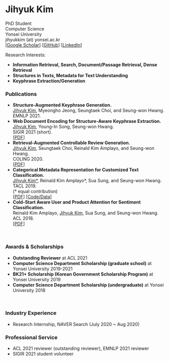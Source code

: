 
<!-- <!DOCTYPE html> -->
<html lang="en">
<head>
  <meta charset="utf-8">
  <meta http-equiv="X-UA-Compatible" content="IE=edge,chrome=1">
  <meta name="viewport" content="width=device-width, initial-scale=1">

  <title>Jihyuk Kim</title>
  <meta name="description" content="Jihyuk Kim's homepage">

  <script src="https://code.jquery.com/jquery-3.3.1.slim.min.js" integrity="sha384-q8i/X+965DzO0rT7abK41JStQIAqVgRVzpbzo5smXKp4YfRvH+8abtTE1Pi6jizo" crossorigin="anonymous"></script>
  <script src="https://cdnjs.cloudflare.com/ajax/libs/popper.js/1.14.7/umd/popper.min.js" integrity="sha384-UO2eT0CpHqdSJQ6hJty5KVphtPhzWj9WO1clHTMGa3JDZwrnQq4sF86dIHNDz0W1" crossorigin="anonymous"></script>
  <script src="https://stackpath.bootstrapcdn.com/bootstrap/4.3.1/js/bootstrap.min.js" integrity="sha384-JjSmVgyd0p3pXB1rRibZUAYoIIy6OrQ6VrjIEaFf/nJGzIxFDsf4x0xIM+B07jRM" crossorigin="anonymous"></script>

  <link href="./css/github-light.css" rel="stylesheet">
  <link href="./css/style.css" rel="stylesheet">
</head>
<body>

  <div id="header-content" class="content">
  <h1>Jihyuk Kim</h1>

  <!-- <div id="photo">
      <img src="./assets/picture.jpeg">
  </div> -->

  <div id="main">
  <p>
      PhD Student<br />
      Computer Science <br />
      Yonsei University<br />
      jihyukkim (at) yonsei.ac.kr <br />
      <!-- [<a href="./assets/cv.pdf">CV</a>]  -->
      [<a href="https://scholar.google.co.kr/citations?user=ja3HrV0AAAAJ&hl=ko&oi=ao">Google Scholar</a>] 
      [<a href="https://github.com/jihyukkim-nlp">GitHub</a>] 
      [<a href="https://kr.linkedin.com/in/jihyuk-kim-576090180?trk=public_profile_samename-profile">LinkedIn</a>]
      <!-- [<a href="https://twitter.com/hist8233">Twitter</a>]  -->
  </p>

  <p>
    Research Interests: 
  </p>
      <ul>
          <li><b>Information Retrieval, Search, Document/Passage Retrieval, Dense Retrieval</b></li>
          <li><b>Structures in Texts, Metadata for Text Understanding</b></li>
          <li><b>Keyphrase Extraction/Generation</b></li>
      </ul>
  </div>
  </div>

  <div class="content">
    <!-- <h3>News</h3>
    <ul>
      <li><b>Apr 2021</b>: Paper on label-context augmentation for dialogue got accepted in <a href="https://signalprocessingsociety.org/publications-resources/ieeeacm-transactions-audio-speech-and-language-processing">TASLP 2021</a>.</li>
    </ul>
    <br> -->

  <h3>Publications</h3>

  <ul class="sparse-list">
    <li>
      <b>Structure-Augmented Keyphrase Generation.</b> <br/>
      <u>Jihyuk Kim</u>, Myeongho Jeong, Seungtaek Choi, and Seung-won Hwang. <br/>
      EMNLP 2021. <br/>
      <!--[<a href="#">PDF</a>]-->
      <!--[<a href="#" class="link-in-list">Code/Data</a>]-->
    </li>
    <li>
      <b>Web Document Encoding for Structure-Aware Keyphrase Extraction.</b> <br/>
      <u>Jihyuk Kim</u>, Young-In Song, Seung-won Hwang. <br/>
      SIGIR 2021 (short). <br/>
      [<a href="https://dl.acm.org/doi/10.1145/3404835.3463067">PDF</a>]
      <!--[<a href="#" class="link-in-list">Code/Data</a>]-->
    </li>
    <li>
      <b>Retrieval-Augmented Controllable Review Generation.</b> <br/>
      <u>Jihyuk Kim</u>, Seungtaek Choi, Reinald Kim Amplayo, and Seung-won Hwang. <br/>
      COLING 2020.<br/>
      [<a href="https://www.aclweb.org/anthology/2020.coling-main.207.pdf">PDF</a>]
      <!--[<a href="#" class="link-in-list">Code/Data</a>]-->
    </li>
    <li>
      <b>Categorical Metadata Representation for Customized Text Classification.</b> <br/>
      <u>Jihyuk Kim*</u>, Reinald Kim Amplayo*, Sua Sung, and Seung-won Hwang. <br/>
      TACL 2019.<br/>
      (* equal contribution)<br/>
      [<a href="https://aclanthology.org/Q19-1013.pdf">PDF</a>]
      [<a href="https://github.com/jihyukkim-nlp/BasisCustomize" class="link-in-list">Code/Data</a>]
    </li>
    <li>
      <b>Cold-Start Aware User and Product Attention for Sentiment Classification.</b> <br/>
      Reinald Kim Amplayo, <u>Jihyuk Kim</u>, Sua Sung, and Seung-won Hwang. <br/>
      ACL 2018.<br />
      [<a href="https://aclanthology.org/P18-1236.pdf" class="link-in-list">PDF</a>]
    </li>
  </ul>
  <br>

  <h3>Awards & Scholarships</h3>
  <ul>
    <li><b>Outstanding Reviewer</b> at ACL 2021</li>
    <li><b>Computer Science Department Scholarship (graduate school)</b> at Yonsei University 2019-2021</li>
    <li><b>BK21+ Scholarship (Korean Government Scholarship Program)</b> at Yonsei University 2019</li>
    <li><b>Computer Science Department Scholarship (undergraduate)</b> at Yonsei University 2018</li>
  </ul>
  <br>

  <h3>Industry Experience</h3>
  <ul>
    <li>Research Internship, NAVER Search (July 2020 ~ Aug 2020)</li>
  </ul>

  <h3>Professional Service</h3>
  <ul>
    <li>ACL 2021 reviewer (outstanding reviewer), EMNLP 2021 reviewer</li>
    <li>SIGIR 2021 student volunteer</li>
  </ul>

  </div>
  <script>
    jQuery(document).ready(function() {
      jQuery('[data-toggle="tooltip"]').tooltip({html:true})
    });
  </script>
</body>
</html>
